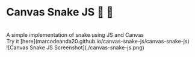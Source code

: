 # Canvas Snake JS 🐍 🍎
<br>
A simple implementation of snake using JS and Canvas
<br>
Try it [here](marcodeanda20.github.io/canvas-snake-js/canvas-snake-js)
<br>
![Canvas Snake JS Screenshot](./canvas-snake-js.png)
